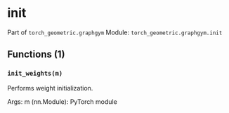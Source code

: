 # init

Part of `torch_geometric.graphgym`
Module: `torch_geometric.graphgym.init`

## Functions (1)

### `init_weights(m)`

Performs weight initialization.

Args:
    m (nn.Module): PyTorch module

